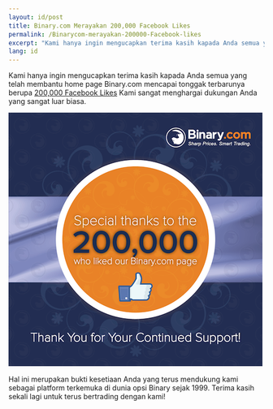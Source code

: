 ```yaml
---
layout: id/post
title: Binary.com Merayakan 200,000 Facebook Likes
permalink: /Binarycom-merayakan-200000-Facebook-likes
excerpt: "Kami hanya ingin mengucapkan terima kasih kapada Anda semua yang telah membantu home page Binary.com mencapai tonggak terbarunya berupa 200,000 Facebook Likes Kami sangat menghargai ..."
lang: id  
---
```


Kami hanya ingin mengucapkan terima kasih kapada Anda semua yang telah membantu home page Binary.com mencapai tonggak terbarunya berupa [200,000 Facebook Likes](https://www.facebook.com/binarydotcom) Kami sangat menghargai dukungan Anda yang sangat luar biasa.  


![](/images/SET-2-FB-2M-LIKES-POST-2.png)

Hal ini merupakan bukti kesetiaan Anda yang terus mendukung kami sebagai platform terkemuka di dunia opsi Binary sejak 1999. Terima kasih sekali lagi untuk terus bertrading dengan kami!
